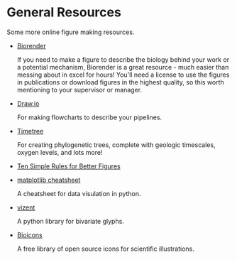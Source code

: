 # General Resources

Some more online figure making resources.

* [Biorender](https://biorender.com/)

    If you need to make a figure to describe the biology behind your work or a potential mechanism, Biorender is a great resource - much easier than messing about in excel for hours!
    You'll need a license to use the figures in publications or download figures in the highest quality, so this worth mentioning to your supervisor or manager.

* [Draw.io](https://www.draw.io/index.html)

    For making flowcharts to describe your pipelines.

* [Timetree](http://timetree.org/)

    For creating phylogenetic trees, complete with geologic timescales, oxygen levels, and lots more!

* [Ten Simple Rules for Better Figures](https://journals.plos.org/ploscompbiol/article?id=10.1371/journal.pcbi.1003833)

* [matplotlib cheatsheet](https://github.com/matplotlib/cheatsheets/blob/master/cheatsheets.pdf)

    A cheatsheet for data visulation in python.

* [vizent](https://github.com/luyc12/vizent)

    A python library for bivariate glyphs.

* [Bioicons](https://bioicons.com/)

    A free library of open source icons for scientific illustrations.
    
